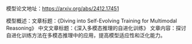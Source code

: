 模型论文地址：https://arxiv.org/abs/2412.17451

模型概述：文章标题：《Diving into Self-Evolving Training for Multimodal Reasoning》
中文文章标题：《深入多模态推理的自进化训练》
文章内容：探讨自进化训练方法在多模态推理中的应用，提高模型适应性和泛化能力。
